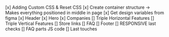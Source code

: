 [x] Adding Custom CSS & Reset CSS
[x] Create container structure -> Makes everything positioned in middle in page
[x] Get design variables from figma
[x] Header
[x] Hero
[x] Companies
[] Triple Horizontal Features
[] Triple Vertical Features
[] Store links
[] FAQ
[] Footer
[] RESPONSIVE last checks
[] FAQ parts JS code
[] Last touches
